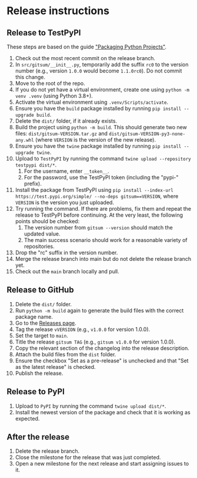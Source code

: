 # Release instructions

## Release to TestPyPI
These steps are based on the guide ["Packaging Python Projects"](https://packaging.python.org/en/latest/tutorials/packaging-projects/#generating-distribution-archives).
1. Check out the most recent commit on the release branch.
2. In `src/gitsum/__init__.py`, temporarily add the suffix `rc0` to the version number (e.g., version `1.0.0` would become `1.1.0rc0`). Do not commit this change.
3. Move to the root of the repo.
4. If you do not yet have a virtual environment, create one using `python -m venv .venv` (using Python 3.8+).
5. Activate the virtual environment using `.venv/Scripts/activate`.
6. Ensure you have the `build` package installed by running `pip install --upgrade build`.
7. Delete the `dist/` folder, if it already exists.
8. Build the project using `python -m build`. This should generate two new files: `dist/gitsum-VERSION.tar.gz` and `dist/gitsum-VERSION-py3-none-any.whl` (where `VERSION` is the version of the new release).
9. Ensure you have the `twine` package installed by running `pip install --upgrade twine`.
10. Upload to `TestPyPI` by running the command `twine upload --repository testpypi dist/*`.
	1. For the username, enter `__token__`.
	2. For the password, use the TestPyPI token (including the "pypi-" prefix).
11. Install the package from TestPyPI using `pip install --index-url https://test.pypi.org/simple/ --no-deps gitsum==VERSION`, where `VERSION` is the version you just uploaded.
12. Try running the command. If there are problems, fix them and repeat the release to TestPyPI before continuing. At the very least, the following points should be checked:
	1. The version number from `gitsum --version` should match the updated value.
	2. The main success scenario should work for a reasonable variety of repositories.
13. Drop the "rc" suffix in the version number.
14. Merge the release branch into main but do not delete the release branch yet.
15. Check out the `main` branch locally and pull.

## Release to GitHub
1. Delete the `dist/` folder.
2. Run `python -m build` again to generate the build files with the correct package name.
3. Go to the [Releases page](https://github.com/louis-hildebrand/gitsum/releases/new).
4. Tag the release `vVERSION` (e.g., `v1.0.0` for version 1.0.0).
5. Set the target to `main`.
6. Title the release `gitsum TAG` (e.g., `gitsum v1.0.0` for version 1.0.0).
7. Copy the relevant section of the changelog into the release description.
8. Attach the build files from the `dist` folder.
9. Ensure the checkbox "Set as a pre-release" is unchecked and that "Set as the latest release" is checked.
10. Publish the release.

## Release to PyPI
1. Upload to `PyPI` by running the command `twine upload dist/*`.
2. Install the newest version of the package and check that it is working as expected.

## After the release
1. Delete the release branch.
2. Close the milestone for the release that was just completed.
3. Open a new milestone for the next release and start assigning issues to it.
